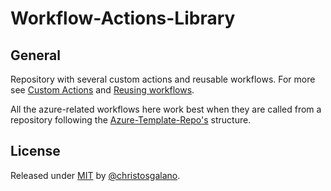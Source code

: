 # Workflow-Actions-Library

## General

Repository with several custom actions and reusable workflows. For more see [Custom Actions](https://docs.github.com/en/actions/creating-actions/about-custom-actions) and [Reusing workflows](https://docs.github.com/en/actions/using-workflows/reusing-workflows).

All the azure-related workflows here work best when they are called from a repository following the [Azure-Template-Repo's](https://github.com/christosgalano/Azure-Template-Repo) structure.

## License

Released under [MIT](/LICENSE) by [@christosgalano](https://github.com/christosgalano).
